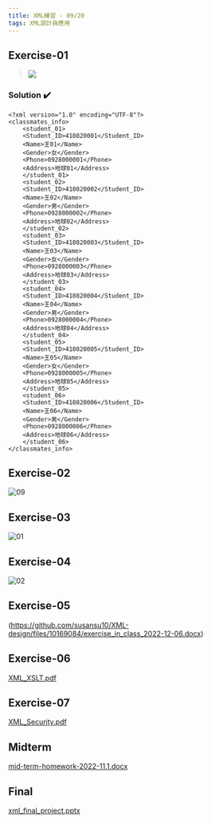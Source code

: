 ```yaml
---
title: XML練習 - 09/20  
tags: XML設計與應用
---
```

## Exercise-01
>![](https://i.imgur.com/aylLTpI.png)
### Solution :heavy_check_mark: 
```xml=
<?xml version="1.0" encoding="UTF-8"?>
<classmates_info>
	<student_01>
	<Student_ID>410820001</Student_ID>
	<Name>王01</Name>
	<Gender>女</Gender>
	<Phone>0928000001</Phone>
	<Address>地球01</Address>
	</student_01>
	<student_02>
	<Student_ID>410820002</Student_ID>
	<Name>王02</Name>
	<Gender>男</Gender>
	<Phone>0928000002</Phone>
	<Address>地球02</Address>
	</student_02>
	<student_03>
	<Student_ID>410820003</Student_ID>
	<Name>王03</Name>
	<Gender>女</Gender>
	<Phone>0928000003</Phone>
	<Address>地球03</Address>
	</student_03>
	<student_04>
	<Student_ID>410820004</Student_ID>
	<Name>王04</Name>
	<Gender>男</Gender>
	<Phone>0928000004</Phone>
	<Address>地球04</Address>
	</student_04>
	<student_05>
	<Student_ID>410820005</Student_ID>
	<Name>王05</Name>
	<Gender>女</Gender>
	<Phone>0928000005</Phone>
	<Address>地球05</Address>
	</student_05>
	<student_06>
	<Student_ID>410820006</Student_ID>
	<Name>王06</Name>
	<Gender>男</Gender>
	<Phone>0928000006</Phone>
	<Address>地球06</Address>
	</student_06>
</classmates_info>
```
## Exercise-02
![09](https://user-images.githubusercontent.com/75154678/200302807-828dc5ef-1928-4537-97b4-dd621d674d21.png)

## Exercise-03
![01](https://user-images.githubusercontent.com/75154678/200303035-26405956-6b54-4cbe-9b0b-9627e87139bd.png)

## Exercise-04
![02](https://user-images.githubusercontent.com/75154678/200303358-88ce774d-72a9-4ab9-a2bf-78481b74ed9d.png)

## Exercise-05
(https://github.com/susansu10/XML-design/files/10169084/exercise_in_class_2022-12-06.docx)

## Exercise-06
[XML_XSLT.pdf](https://github.com/susansu10/XML-design/files/10286678/XML_XSLT.pdf)

## Exercise-07
[XML_Security.pdf](https://github.com/susansu10/XML-design/files/10286650/XML_Security.pdf)

## Midterm
[mid-term-homework-2022-11.1.docx](https://github.com/susansu10/XML-design/files/10154010/mid-term-homework-2022-11.1.docx)

## Final
[xml_final_project.pptx](https://github.com/susansu10/XML-design/files/10286669/xml_final_project.pptx)

